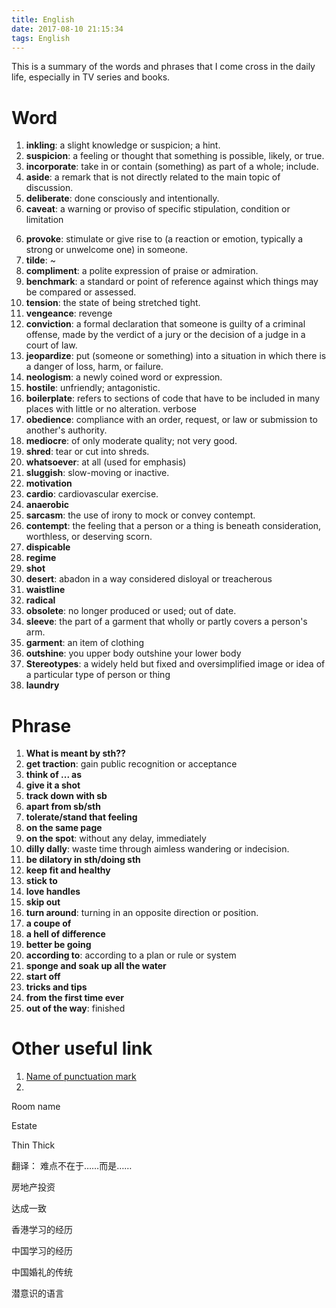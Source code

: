 ```yaml
---
title: English
date: 2017-08-10 21:15:34
tags: English
---
```


This is a summary of the words and phrases that I come cross in the daily life, especially in TV series and books. 


# Word


1. **inkling**: a slight knowledge or suspicion; a hint.
2. **suspicion**: a feeling or thought that something is possible, likely, or true.
3. **incorporate**: take in or contain (something) as part of a whole; include.
4. **aside**: a remark that is not directly related to the main topic of discussion.
5. **deliberate**: done consciously and intentionally.
6. **caveat**: a warning or proviso of specific stipulation, condition or limitation

<!-- more -->

6. **provoke**: stimulate or give rise to (a reaction or emotion, typically a strong or unwelcome one) in someone.
7. **tilde**: ~
8. **compliment**: a polite expression of praise or admiration.
9. **benchmark**: a standard or point of reference against which things may be compared or assessed.
10. **tension**: the state of being stretched tight.
11. **vengeance**: revenge
12. **conviction**: a formal declaration that someone is guilty of a criminal offense, made by the verdict of a jury or the decision of a judge in a court of law.
13. **jeopardize**: put (someone or something) into a situation in which there is a danger of loss, harm, or failure.
14. **neologism**: a newly coined word or expression.
15. **hostile**: unfriendly; antagonistic.
16. **boilerplate**: refers to sections of code that have to be included in many places with little or no alteration. verbose
17. **obedience**: compliance with an order, request, or law or submission to another's authority.
18. **mediocre**: of only moderate quality; not very good.
19. **shred**: tear or cut into shreds.
20. **whatsoever**: at all (used for emphasis)
21. **sluggish**: slow-moving or inactive.
22. **motivation**
23. **cardio**: cardiovascular exercise.
24. **anaerobic**
25. **sarcasm**: the use of irony to mock or convey contempt.
26. **contempt**: the feeling that a person or a thing is beneath consideration, worthless, or deserving scorn.
27. **dispicable**
28. **regime**
29. **shot**
30. **desert**: abadon in a way considered disloyal or treacherous
31. **waistline**
32. **radical**
33. **obsolete**: no longer produced or used; out of date.
34. **sleeve**: the part of a garment that wholly or partly covers a person's arm.
35. **garment**: an item of clothing
36. **outshine**: you upper body outshine your lower body
37. **Stereotypes**: a widely held but fixed and oversimplified image or idea of a particular type of person or thing
38. **laundry**


# Phrase

1. **What is meant by sth??**
2. **get traction**: gain public recognition or acceptance
3. **think of ... as**
4. **give it a shot**
5. **track down with sb**
6. **apart from sb/sth**
7. **tolerate/stand that feeling**
8. **on the same page**
9. **on the spot**: without any delay, immediately
10. **dilly dally**: waste time through aimless wandering or indecision.
11. **be dilatory in sth/doing sth**
12. **keep fit and healthy**
13. **stick to** 
14. **love handles**
15. **skip out**
16. **turn around**: turning in an opposite direction or position.
17. **a coupe of**
18. **a hell of difference**
19. **better be going**
20. **according to**: according to a plan or rule or system
21. **sponge and soak up all the water**
22. **start off**
23. **tricks and tips**
24. **from the first time ever**
25. **out of the way**: finished



# Other useful link

1. [Name of punctuation mark](http://sana.aalto.fi/awe/punctuation/symbols.html)
2.


Room name

Estate

Thin Thick

翻译： 难点不在于……而是……

房地产投资

达成一致

香港学习的经历

中国学习的经历

中国婚礼的传统

潜意识的语言